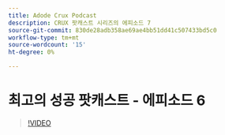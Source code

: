 ```yaml
---
title: Adode Crux Podcast
description: CRUX 팟캐스트 시리즈의 에피소드 7
source-git-commit: 830de28adb358ae69ae4bb51dd41c507433bd5c0
workflow-type: tm+mt
source-wordcount: '15'
ht-degree: 0%

---
```


# 최고의 성공 팟캐스트 - 에피소드 6

>[!VIDEO](https://video.tv.adobe.com/v/3429332?quality=12learn=on)
